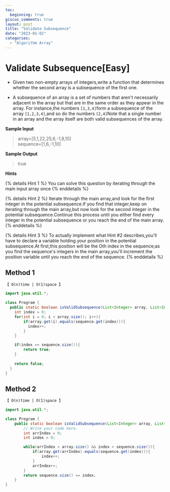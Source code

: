 ```yaml
---
toc:
  beginning: true
giscus_comments: true
layout: post
title: "Validate Subsequence"
date: "2023-01-02"
categories:
  - "Algorithm Array"
---
```


# Validate Subsequence[Easy]

- Given two non-empty arrays of integers,write a function that determines whether the second array is a subsequence of the first one.

- A subsequence of an array is a set of numbers that aren't necessarily adjacent in the array but that are in the same order as they appear in the array. For instance,the numbers `[1,3,4]`form a subsequence of the array `[1,2,3,4]`,and so do the numbers `[2,4]`Note that a single number in an array and the array itself are both valid subsequences of the array.

**Sample Input**
> array=[5,1,22,25,6,-1,8,10] <br>
> sequence=[1,6,-1,10]

**Sample Output**
> true


**Hints**

{% details Hint 1 %} You can solve this question by iterating through the main input array once  {% enddetails %}

{% details Hint 2 %} Iterate through the main array,and look for the first integer in the potential subsequence.If you find that integer,keep on iterating through the main array,but now look for the second integer in the potential subsequence.Continue this process until you either find every integer in the potential subsequence or you reach the end of the main array. {% enddetails %}

{% details Hint 3 %} To actually implement what Hint #2 describes,you'll have to declare a variable holding your position in the potential subsequence.At first,this position will be the Oth index in the sequence;as you find the sequence's integers in the main array,you'll increment the position variable until you reach the end of the sequence. {% enddetails %}



## Method 1

```tex 
【 O(n)time | O(1)space 】
```

```java
import java.util.*;

class Program {
  public static boolean isValidSubsequence(List<Integer> array, List<Integer> sequence) {
    int index = 0;
    for(int i = 0; i < array.size(); i++){
        if(array.get(i).equals(sequence.get(index))){
          index++;
        }
    }

    if(index == sequence.size()){
        return true;
    }
    
    return false; 
  }
}
```

## Method 2

```tex 
【 O(n)time | O(1)space 】
```

```java
import java.util.*;

class Program {
    public static boolean isValidSubsequence(List<Integer> array, List<Integer> sequence) {
        // Write your code here.
        int arrIndex = 0;
        int index = 0;

        while(arrIndex < array.size() && index < sequence.size()){
            if(array.get(arrIndex).equals(sequence.get(index))){
                index++;
            }
            arrIndex++;
        }
        return sequence.size() == index;
    }
}

```
